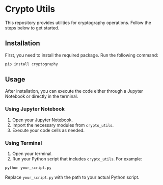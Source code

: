 # Crypto Utils

This repository provides utilities for cryptography operations. Follow the steps below to get started.

## Installation

First, you need to install the required package. Run the following command:

```bash
pip install cryptography
```

## Usage

After installation, you can execute the code either through a Jupyter Notebook or directly in the terminal.

### Using Jupyter Notebook

1. Open your Jupyter Notebook.
2. Import the necessary modules from `crypto_utils`.
3. Execute your code cells as needed.

### Using Terminal

1. Open your terminal.
2. Run your Python script that includes `crypto_utils`. For example:

```bash
python your_script.py
```

Replace `your_script.py` with the path to your actual Python script.
